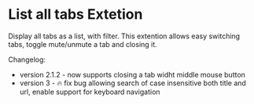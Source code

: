# List all tabs Extetion
Display all tabs as a list, with filter.
This extention allows easy switching tabs, toggle mute/unmute a tab and closing it.

Changelog:
* version 2.1.2 - now supports closing a tab widht middle mouse button
* version 3 - :fire: fix bug allowing search of case insensitive both title and url, enable support for keyboard navigation
